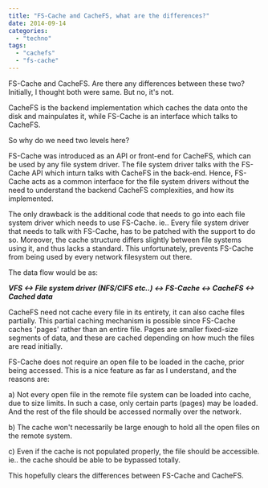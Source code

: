 ```yaml
---
title: "FS-Cache and CacheFS, what are the differences?"
date: 2014-09-14
categories:
  - "techno"
tags:
  - "cachefs"
  - "fs-cache"
---
```


FS-Cache and CacheFS. Are there any differences between these two? Initially, I thought both were same. But no, it's not.

CacheFS is the backend implementation which caches the data onto the disk and mainpulates it, while FS-Cache is an interface which talks to CacheFS.

So why do we need two levels here?

FS-Cache was introduced as an API or front-end for CacheFS, which can be used by any file system driver. The file system driver talks with the FS-Cache API which inturn talks with CacheFS in the back-end. Hence, FS-Cache acts as a common interface for the file system drivers without the need to understand the backend CacheFS complexities, and how its implemented.

The only drawback is the additional code that needs to go into each file system driver which needs to use FS-Cache. ie.. Every file system driver that needs to talk with FS-Cache, has to be patched with the support to do so. Moreover, the cache structure differs slightly between file systems using it, and thus lacks a standard. This unfortunately, prevents FS-Cache from being used by every network filesystem out there.

The data flow would be as:

_**VFS <-> File system driver (NFS/CIFS etc..) <-> FS-Cache <-> CacheFS <-> Cached data**_

CacheFS need not cache every file in its entirety, it can also cache files partially. This partial caching mechanism is possible since FS-Cache caches 'pages' rather than an entire file. Pages are smaller fixed-size segments of data, and these are cached depending on how much the files are read initially.

FS-Cache does not require an open file to be loaded in the cache, prior being accessed. This is a nice feature as far as I understand, and the reasons are:

a) Not every open file in the remote file system can be loaded into cache, due to size limits. In such a case, only certain parts (pages) may be loaded. And the rest of the file should be accessed normally over the network.

b) The cache won't necessarily be large enough to hold all the open files on the remote system.

c) Even if the cache is not populated properly, the file should be accessible. ie.. the cache should be able to be bypassed totally.

This hopefully clears the differences between FS-Cache and CacheFS.
